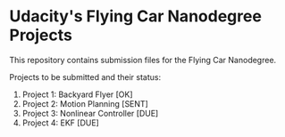 # Udacity's Flying Car Nanodegree Projects
This repository contains submission files for the Flying Car Nanodegree.

Projects to be submitted and their status:

1. Project 1: Backyard Flyer [OK]
2. Project 2: Motion Planning [SENT]
3. Project 3: Nonlinear Controller [DUE]
4. Project 4: EKF [DUE]
